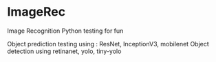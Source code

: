 # ImageRec
Image Recognition Python testing for fun

Object prediction testing using : ResNet, InceptionV3, mobilenet
Object detection using retinanet, yolo, tiny-yolo
